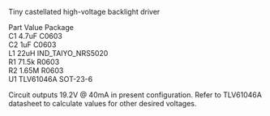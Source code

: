 Tiny castellated high-voltage backlight driver  
  
Part  Value     Package  
C1    4.7uF     C0603  
C2    1uF       C0603  
L1    22uH      IND_TAIYO_NRS5020  
R1    71.5k     R0603  
R2    1.65M     R0603  
U1    TLV61046A SOT-23-6  
  
Circuit outputs 19.2V @ 40mA in present configuration. Refer to TLV61046A datasheet to calculate values for other desired voltages.
